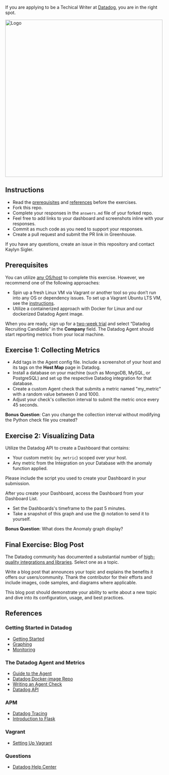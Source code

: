 If you are applying to be a Techical Writer at [Datadog](https://www.datadoghq.com/), you are in the right spot.

<img src="https://repository-images.githubusercontent.com/2967233/246a3700-b83c-11e9-9960-8b03925fc6f7" width="500" height="500" alt="Logo">

## Instructions

* Read the [prerequisites](https://github.com/jeremy-lq/hiring-engineers/blob/tech-writer/README.md#prerequisites) and [references](https://github.com/jeremy-lq/hiring-engineers/blob/tech-writer/README.md#references) before the exercises.
* Fork this repo.
* Complete your responses in the `answers.md` file of your forked repo.
* Feel free to add links to your dashboard and screenshots inline with your responses.
* Commit as much code as you need to support your responses.
* Create a pull request and submit the PR link in Greenhouse.

If you have any questions, create an issue in this repository and contact Kaylyn Sigler.

## Prerequisites

You can utilize [any OS/host](https://app.datadoghq.com/account/settings#agent) to complete this exercise. However, we recommend one of the following approaches:

* Spin up a fresh Linux VM via Vagrant or another tool so you don’t run into any OS or dependency issues. To set up a Vagrant Ubuntu LTS VM, see the [instructions](https://github.com/jeremy-lq/hiring-engineers/blob/tech-writer/README.md#vagrant).
* Utilize a containerized approach with Docker for Linux and our dockerized Datadog Agent image.

When you are ready, sign up for a [two-week trial](https://app.datadoghq.com/signup) and select “Datadog Recruiting Candidate” in the **Company** field. 
The Datadog Agent should start reporting metrics from your local machine. 

## Exercise 1: Collecting Metrics

* Add tags in the Agent config file. Include a screenshot of your host and its tags on the **Host Map** page in Datadog.
* Install a database on your machine (such as MongoDB, MySQL, or PostgreSQL) and set up the respective Datadog integration for that database.
* Create a custom Agent check that submits a metric named "my_metric" with a random value between 0 and 1000.
* Adjust your check's collection interval to submit the metric once every 45 seconds.

**Bonus Question**: Can you change the collection interval without modifying the Python check file you created?

## Exercise 2: Visualizing Data

Utilize the Datadog API to create a Dashboard that contains:

* Your custom metric (`my_metric`) scoped over your host.
* Any metric from the Integration on your Database with the anomaly function applied.

Please include the script you used to create your Dashboard in your submission.

After you create your Dashboard, access the Dashboard from your Dashboard List.

* Set the Dashboards's timeframe to the past 5 minutes.
* Take a snapshot of this graph and use the @ notation to send it to yourself.

**Bonus Question**: What does the Anomaly graph display?

## Final Exercise: Blog Post

The Datadog community has documented a substantial number of [high-quality integrations and libraries](https://docs.datadoghq.com/developers/libraries/). Select one as a topic.

Write a blog post that announces your topic and explains the benefits it offers our users/community. Thank the contributor for their efforts and include images, code samples, and diagrams where applicable.

This blog post should demonstrate your ability to write about a new topic and dive into its configuration, usage, and best practices. 

## References

### Getting Started in Datadog
* [Getting Started](https://docs.datadoghq.com/getting_started/)
* [Graphing](http://docs.datadoghq.com/graphing/)
* [Monitoring](https://docs.datadoghq.com/monitors/)

### The Datadog Agent and Metrics
* [Guide to the Agent](http://docs.datadoghq.com/agent/)
* [Datadog Docker-image Repo](https://hub.docker.com/r/datadog/docker-dd-agent/)
* [Writing an Agent Check](https://docs.datadoghq.com/developers/write_agent_check/)
* [Datadog API](https://docs.datadoghq.com/api/)

### APM
* [Datadog Tracing](https://docs.datadoghq.com/tracing)
* [Introduction to Flask](http://flask.pocoo.org/docs/0.12/quickstart/)

### Vagrant
 * [Setting Up Vagrant](https://www.vagrantup.com/intro/getting-started/)

### Questions
* [Datadog Help Center](https://help.datadoghq.com/hc/en-us)
